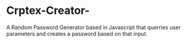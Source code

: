 # Crptex-Creator-
A Random Password Generator based in Javascript that querries user parameters and creates a password based on that input. 
